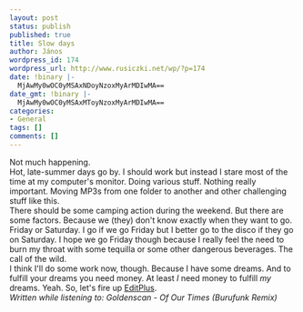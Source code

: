 ```yaml
---
layout: post
status: publish
published: true
title: Slow days
author: János
wordpress_id: 174
wordpress_url: http://www.rusiczki.net/wp/?p=174
date: !binary |-
  MjAwMy0wOC0yMSAxNDoyNzoxMyArMDIwMA==
date_gmt: !binary |-
  MjAwMy0wOC0yMSAxMToyNzoxMyArMDIwMA==
categories:
- General
tags: []
comments: []
---
```

<p>Not much happening.<br />
Hot, late-summer days go by. I should work but instead I stare most of the time at my computer's monitor. Doing various stuff. Nothing really important. Moving MP3s from one folder to another and other challenging stuff like this.<br />
There should be some camping action during the weekend. But there are some factors. Because we (they) don't know exactly when they want to go. Friday or Saturday. I go if we go Friday but I better go to the disco if they go on Saturday. I hope we go Friday though because I really feel the need to burn my throat with some tequilla or some other dangerous beverages. The call of the wild.<br />
I think I'll do some work now, though. Because I have some dreams. And to fulfill your dreams you need money. At least <em>I</em> need money to fulfill <em>my</em> dreams. Yeah. So, let's fire up <a href="http://www.editplus.com">EditPlus</a>.<br />
<em>Written while listening to: Goldenscan - Of Our Times (Burufunk Remix)</em></p>
